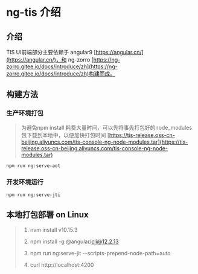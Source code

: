 # ng-tis 介绍

## 介绍
TIS UI前端部分主要依赖于 angular9 [https://angular.cn/](https://angular.cn/)，和 ng-zorro [https://ng-zorro.gitee.io/docs/introduce/zh](https://ng-zorro.gitee.io/docs/introduce/zh)构建而成。

## 构建方法

### 生产环境打包

> 为避免npm install 耗费大量时间，可以先将事先打包好的node_modules包下载到本地中，以便加快打包时间 [https://tis-release.oss-cn-beijing.aliyuncs.com/tis-console-ng-node-modules.tar](https://tis-release.oss-cn-beijing.aliyuncs.com/tis-console-ng-node-modules.tar)

``` shell
npm run ng:serve-aot
```

### 开发环境运行

``` shell
npm run ng:serve-jti
```

## 本地打包部署 on Linux
> 1. nvm install v10.15.3
> 
> 2. npm install -g @angular/cli@12.2.13
> 
> 3. npm run ng:serve-jit --scripts-prepend-node-path=auto
> 
> 4. curl http://localhost:4200


